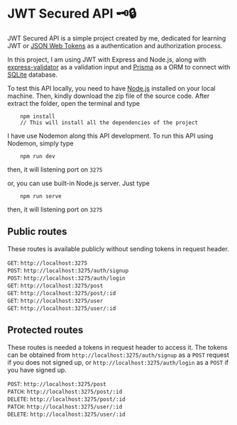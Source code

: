 # JWT Secured API 🗝️🔒       

JWT Secured API is a simple project created by me, dedicated for learning JWT or [JSON Web Tokens](https://jwt.io/) as a authentication and authorization process.          


In this project, I am using JWT with Express and Node.js, along with [express-validator](https://express-validator.github.io/docs/) as a validation input and [Prisma](https://www.prisma.io/) as a ORM to connect with [SQLite](https://sqlite.org/index.html) database.      

To test this API locally, you need to have [Node.js](https://nodejs.org/en/) installed on your local machine. Then, kindly download the zip file of the source code. After extract the folder, open the terminal and type       

```Shell
	npm install
	// This will install all the dependencies of the project
```       


I have use Nodemon along this API development. To run this API using Nodemon, simply type     

```Shell
  	npm run dev
```          

then, it will listening port on `3275`       

or, you can use built-in Node.js server. Just type       

```Shell
  	npm run serve
```          

then, it will listening port on `3275`       

## Public routes         

These routes is available publicly without sending tokens in request header.         

`GET`: `http://localhost:3275`        
`POST`: `http://localhost:3275/auth/signup`          
`POST`: `http://localhost:3275/auth/login`         
`GET`: `http://localhost:3275/post`        
`GET`: `http://localhost:3275/post/:id`         
`GET`: `http://localhost:3275/user`       
`GET`: `http://localhost:3275/user/:id`       

## Protected routes        

These routes is needed a tokens in request header to access it. The tokens can be obtained from `http://localhost:3275/auth/signup` as a `POST` request if you does not signed up, or `http://localhost:3275/auth/login` as a `POST` if you have signed up.          

`POST`: `http://localhost:3275/post`       
`PATCH`: `http://localhost:3275/post/:id`       
`DELETE`: `http://localhost:3275/post/:id`       
`PATCH`: `http://localhost:3275/user/:id`       
`DELETE`: `http://localhost:3275/user/:id`       
